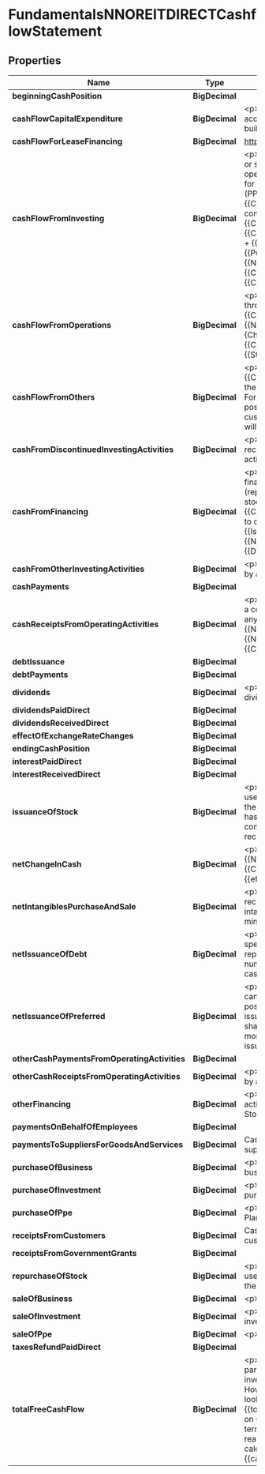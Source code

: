 

# FundamentalsNNOREITDIRECTCashflowStatement


## Properties

| Name | Type | Description | Notes |
|------------ | ------------- | ------------- | -------------|
|**beginningCashPosition** | **BigDecimal** |  |  [optional] |
|**cashFlowCapitalExpenditure** | **BigDecimal** | &lt;p&gt;{{Cash_Flow_CPEX}} refers to the funds spent for a company to acquire or upgrade physical assets such as property, industrial buildings or equipment.&lt;/p&gt; |  [optional] |
|**cashFlowForLeaseFinancing** | **BigDecimal** | https://www.gurufocus.com/glossary/cash_flow_for_lease_financing |  [optional] |
|**cashFlowFromInvesting** | **BigDecimal** | &lt;p&gt;{{Cash_Flow_from_Investing}} covers the cash a company gains or spends from investment activities in financial market and operating subsidiaries. It also includes the cash the company used for {{Net_PPE}}(PPE). If a company spends cash on {{Net_PPE}} (PPE), this will reduce their cash position. This is called {{Cash_Flow_CPEX}} (CPEX). Likewise, if a company buys another company for cash, this will reduce their cash position. &lt;br&gt;{{Cash_Flow_from_Investing}} is calculated as {{Cash_Flow_from_Investing}} &#x3D; {{PurchaseOfPPE}} + {{SaleOfPPE}} + {{PurchaseOfBusiness}} + {{SaleOfBusiness}} + {{PurchaseOfInvestment}} + {{SaleOfInvestment}} + {{NetIntangiblesPurchaseAndSale}} + {{CashFromDiscontinuedInvestingActivities}} + {{CashFromOtherInvestingActivities}}&lt;/p&gt; |  [optional] |
|**cashFlowFromOperations** | **BigDecimal** | &lt;p&gt;{{Cash_Flow_from_Operations}} refers to the cash brought in through a company&#39;s sales. &lt;br&gt;Therefore, {{Cash_Flow_from_Operations}} &#x3D; {{NetIncomeFromContinuingOperations}} + {{CF_DDA}} + {ChangeInWorkingCapital}} + Deferred Tax + {{Cash_Flow_from_Disc_Op}} + {{AssetImpairmentCharge}} + {{StockBasedCompensation}} + {{Cash_Flow_from_Others}}&lt;/p&gt; |  [optional] |
|**cashFlowFromOthers** | **BigDecimal** | &lt;p&gt;{{Cash_Flow_from_Others}} may include {{ChangeInWorkingCapital}}. These are cash differences caused by the {{ChangeInInventory}}, {{AccountsPayable}}, {{Accts_Rec}} etc. For instance, if a company pays its suppliers slower, its cash position will build up faster. If a company receives payments from its customers slower, its {{Accts_Rec}} will rise, and its cash position will grow more slowly (or even shrink).&lt;/p&gt; |  [optional] |
|**cashFromDiscontinuedInvestingActivities** | **BigDecimal** | &lt;p&gt;{{CashFromDiscontinuedInvestingActivities}} means the cash received by a company that comes from the discontinued investing activities.&lt;/p&gt; |  [optional] |
|**cashFromFinancing** | **BigDecimal** | &lt;p&gt;{{Cash_from_Financing}} is the cash generated/spent from financial activities such as share issuance (buy back), debt issuance (repayment), and dividends paid to preferred and common stockholders. In the calculation of {{total_freecashflow}}, {{Cash_from_Financing}} is not calculated because it is not related to operating activities. &lt;br&gt;{{Cash_from_Financing}} &#x3D; {{Issuance_of_Stock}} + {{Repurchase_of_Stock}} + {{Net_Issuance_of_Debt}} + {{Net_Issuance_of_preferred}} + {{Dividends}} + Other Financing&lt;/p&gt; |  [optional] |
|**cashFromOtherInvestingActivities** | **BigDecimal** | &lt;p&gt;{{CashFromOtherInvestingActivities}} means the cash received by a company that comes from other investing activities.&lt;/p&gt; |  [optional] |
|**cashPayments** | **BigDecimal** |  |  [optional] |
|**cashReceiptsFromOperatingActivities** | **BigDecimal** | &lt;p&gt;Cash flow from operations refers to the cash brought in through a company&#39;s normal business operations. It is the cash flow before any investment or financing activities. It is the cash version of {{Net_Income}}. &lt;br&gt;{{Cash_Flow_from_Operations}} &#x3D; {{Net_Income}} + {{DDA}} + {{Cash_Flow_from_Disc_Op}} + {{Cash_Flow_from_Others}}&lt;/p&gt; |  [optional] |
|**debtIssuance** | **BigDecimal** |  |  [optional] |
|**debtPayments** | **BigDecimal** |  |  [optional] |
|**dividends** | **BigDecimal** | &lt;p&gt;{{Dividends}} refers to the payment of cash to shareholders as dividends when the company generates income.&lt;/p&gt; |  [optional] |
|**dividendsPaidDirect** | **BigDecimal** |  |  [optional] |
|**dividendsReceivedDirect** | **BigDecimal** |  |  [optional] |
|**effectOfExchangeRateChanges** | **BigDecimal** |  |  [optional] |
|**endingCashPosition** | **BigDecimal** |  |  [optional] |
|**interestPaidDirect** | **BigDecimal** |  |  [optional] |
|**interestReceivedDirect** | **BigDecimal** |  |  [optional] |
|**issuanceOfStock** | **BigDecimal** | &lt;p&gt;A company may raise cash from issuing new shares. It can also use cash to buy back shares. If this number is positive, it means that the company has received more cash from issuing shares than it has paid to buy back shares. If this number is negative, it means that company has paid more cash to buy back shares than it has received for issuing shares.&lt;/p&gt; |  [optional] |
|**netChangeInCash** | **BigDecimal** | &lt;p&gt;{{Net_Change_in_Cash}} is calculated as {{Net_Change_in_Cash}} &#x3D; {{Cash_Flow_from_Operations}} + {{Cash_Flow_from_Investing}} + {{Cash_from_Financing}} + {{effect_of_exchange_rate_changes}}&lt;/p&gt; |  [optional] |
|**netIntangiblesPurchaseAndSale** | **BigDecimal** | &lt;p&gt;{{NetIntangiblesPurchaseAndSale}} means the net cash inflow received by a company that comes from the purchase and sale of intangibles. It equals the cash received from sale of intangibles minus the cash spent on purchasing intangibles.&lt;/p&gt; |  [optional] |
|**netIssuanceOfDebt** | **BigDecimal** | &lt;p&gt;{{Net_Issuance_of_Debt}} is the cash a company received or spent through debt related activities such as debt issuance or debt repayment. If a company pays down its debt during the period, this number will be negative. If a company issued more debt, it receives cash and this number is positive.&lt;/p&gt; |  [optional] |
|**netIssuanceOfPreferred** | **BigDecimal** | &lt;p&gt;A company may raise cash from issuing new preferred shares. It can also use cash to buy back preferred shares. If this number is positive, it means that the company has received more cash from issuing preferred shares than it has paid to buy back preferred shares. If this number is negative, it means that company has paid more cash to buy back preferred shares than it has received for issuing preferred shares.&lt;/p&gt; |  [optional] |
|**otherCashPaymentsFromOperatingActivities** | **BigDecimal** |  |  [optional] |
|**otherCashReceiptsFromOperatingActivities** | **BigDecimal** | &lt;p&gt;{{CashFromOtherInvestingActivities}} means the cash received by a company that comes from other investing activities.&lt;/p&gt; |  [optional] |
|**otherFinancing** | **BigDecimal** | &lt;p&gt;{{Other_Financing}} represents other {{Cash_from_Financing}} activity that not otherwise classified, which includes: Proceeds From Stock Option Exercised, Other Financing Charges.&lt;/p&gt; |  [optional] |
|**paymentsOnBehalfOfEmployees** | **BigDecimal** |  |  [optional] |
|**paymentsToSuppliersForGoodsAndServices** | **BigDecimal** | Cash flow statement direct method: the total cash payments to suppliers |  [optional] |
|**purchaseOfBusiness** | **BigDecimal** | &lt;p&gt;{{PurchaseOfBusiness}} is the amount used to purchase business.&lt;/p&gt; |  [optional] |
|**purchaseOfInvestment** | **BigDecimal** | &lt;p&gt;{{PurchaseOfInvestment}} represents cash outflow on the purchase of investments in securities.&lt;/p&gt; |  [optional] |
|**purchaseOfPpe** | **BigDecimal** | &lt;p&gt;{{PurchaseOfPPE}} is the amount used to purchase Property, Plant and Equipment.&lt;/p&gt; |  [optional] |
|**receiptsFromCustomers** | **BigDecimal** | Cash flow statement direct method: cash collections from customers |  [optional] |
|**receiptsFromGovernmentGrants** | **BigDecimal** |  |  [optional] |
|**repurchaseOfStock** | **BigDecimal** | &lt;p&gt;A company may raise cash from issuing new shares. It can also use cash to buy back shares. {{Repurchase_of_Stock}} represents the cash outflow to reacquire common stock during the period.&lt;/p&gt; |  [optional] |
|**saleOfBusiness** | **BigDecimal** | &lt;p&gt;{{SaleOfBusiness}} is the amount earned to sell business.&lt;/p&gt; |  [optional] |
|**saleOfInvestment** | **BigDecimal** | &lt;p&gt;{{SaleOfInvestment}} represents cash inflow on the sale of investments in securities.&lt;/p&gt; |  [optional] |
|**saleOfPpe** | **BigDecimal** | &lt;p&gt;{{SaleOfPPE}} is the amount earned to sell {{Net_PPE}}. &lt;/p&gt; |  [optional] |
|**taxesRefundPaidDirect** | **BigDecimal** |  |  [optional] |
|**totalFreeCashFlow** | **BigDecimal** | &lt;p&gt;{{total_freecashflow}} is considered one of the most important parameters to measure a company&#39;s earnings power by value investors because it is not subject to estimates of {{DDA}} (DDA). However, when we look at the {{total_freecashflow}}, we should look from a long term perspective, because any year&#39;s {{total_freecashflow}} can be drastically affected by the spending on {{Net_PPE}} (PPE) of the business in that year. Over the long term, {{total_freecashflow}} should give pretty good picture on the real earnings power of the company. &lt;br&gt;{{total_freecashflow}} is calculated as {{total_freecashflow}} &#x3D; {{cash_Flow_from_Operations}} + {{Cash_Flow_CPEX}}&lt;/p&gt; |  [optional] |



